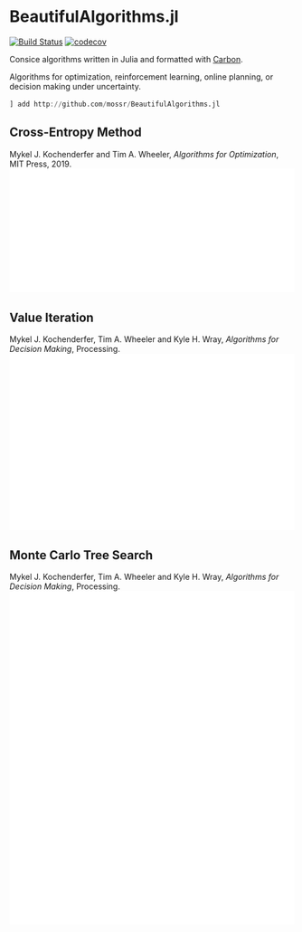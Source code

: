 # BeautifulAlgorithms.jl
[![Build Status](https://travis-ci.com/mossr/BeautifulAlgorithms.jl.svg?token=8yzdQtHKxKRkR2wz3MFH&branch=master)](https://travis-ci.com/mossr/BeautifulAlgorithms.jl) [![codecov](https://codecov.io/github/mossr/BeautifulAlgorithms.jl/coverage.svg?branch=master&token=LY7M3JIN56)](https://codecov.io/gh/mossr/BeautifulAlgorithms.jl)

Consice algorithms written in Julia and formatted with [Carbon](https://carbon.now.sh/).

Algorithms for optimization, reinforcement learning, online planning, or decision making under uncertainty.

```julia
] add http://github.com/mossr/BeautifulAlgorithms.jl
```

## Cross-Entropy Method
Mykel J. Kochenderfer and Tim A. Wheeler, *Algorithms for Optimization*, MIT Press, 2019.
<a href="./src/cross_entropy_method.jl"> <img src="./img/cross-entropy-method.svg"></a>


## Value Iteration
Mykel J. Kochenderfer, Tim A. Wheeler and Kyle H. Wray, *Algorithms for Decision Making*, Processing.
<a href="./src/value_iteration.jl"> <img src="./img/value-iteration.svg"></a>


## Monte Carlo Tree Search
Mykel J. Kochenderfer, Tim A. Wheeler and Kyle H. Wray, *Algorithms for Decision Making*, Processing.
<a href="./src/monte_carlo_tree_search.jl"> <img src="./img/monte-carlo-tree-search.svg"></a>
